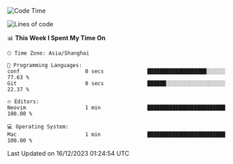 <!--START_SECTION:waka-->
![Code Time](http://img.shields.io/badge/Code%20Time-1%2C765%20hrs%2024%20mins-blue)

![Lines of code](https://img.shields.io/badge/From%20Hello%20World%20I%27ve%20Written-284.2%20thousand%20lines%20of%20code-blue)

📊 **This Week I Spent My Time On** 

```text
🕑︎ Time Zone: Asia/Shanghai

💬 Programming Languages: 
conf                     0 secs              ███████████████████░░░░░░   77.63 % 
Git                      0 secs              ██████░░░░░░░░░░░░░░░░░░░   22.37 % 

🔥 Editors: 
Neovim                   1 min               █████████████████████████   100.00 % 

💻 Operating System: 
Mac                      1 min               █████████████████████████   100.00 % 
```


 Last Updated on 16/12/2023 01:24:54 UTC
<!--END_SECTION:waka-->

